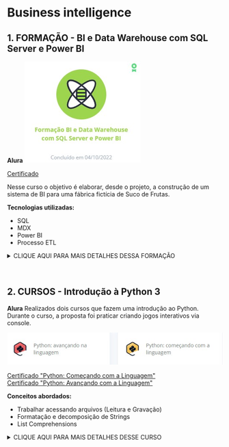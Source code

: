 <h1> Business intelligence </h1>

<h2> 1. FORMAÇÃO - BI e Data Warehouse com SQL Server e Power BI</h2>

**Alura**
![Formação BI com SQL Server](/Formacao-BI-SQLServer.jpg)

[Certificado](https://cursos.alura.com.br/degree/certificate/a98a0acd-0a7d-4a6d-b710-b01d7571cdd0/)

<p> Nesse curso o objetivo é elaborar, desde o projeto, a construção de um sistema de BI para uma fábrica fictícia de Suco de Frutas.

**Tecnologias utilizadas:**
* SQL
* MDX
* Power BI
* Processo ETL

<details><summary>CLIQUE AQUI PARA MAIS DETALHES DESSA FORMAÇÃO</summary>

**Softwares utilizados:**

![Softwares](/Business%20intelligence/tecnologias-datawarehouse.jpg)

**Conceitos abordados:**
* Construção e modelagem de dados de um Datawarehouse em SQL Server;
* Extração de dados mock-up da empresa (Fontes de dados diversas: Planilha de Excel, .csv, .txt, .bak (SQL));
* Transformação dos dados - Desmembramento de Strings, separação por colunas, limpeza de dados vazios e repetidos;
* Carga dos dados no Datawarehouse;
* Criação do banco de dados OLAP, com suas hierarquias;
* Criação de medidas calculadas;
* Consultas básicas e avançadas em linguagem multi-dimensional (MDX);
* Introdução a visualização de dados via Power BI e publicação de dashboards.

**Anotações:**
>[Conceitos de Datawarehouse](/Business%20intelligence/anota%C3%A7%C3%B5es%20Conceitos%20de%20Datawarehouse.md)<br>
>[Conceitos de OLAP e ETL](/Business%20intelligence/anota%C3%A7%C3%B5es%20Conceitos%20de%20ETL.md)

**Arquivos criados ao longo do curso:**
>[Criação do banco SQL Server](/Business%20intelligence/SQL-MDX/DatawarehouseSucos/DatawarehouseSucos/)<br>
>[Carga e Transformação dos dados](/Business%20intelligence/SQL-MDX/DatawarehouseSucos/CargaDatawarehouse/)<br>
>[Criação do banco de dados OLAP](/Business%20intelligence/SQL-MDX/DatawarehouseSucos/OLAPSucos/)<br>
>[Consultas em MDX](/Business%20intelligence/SQL-MDX/)<br>
>[Relatórios em PowerBI](/Business%20intelligence/PowerBI/)

**Screenshots das etapas de criação:**

![Processo ETL - Visual Studio](/Business%20intelligence/SQL-MDX/ETL-VisualStudio.jpg)
![Consulta MDX - SQL Analysis Server](/Business%20intelligence/SQL-MDX/MDX-SQLAnalysisServer.jpg)
![Dashboard PowerBI](/Business%20intelligence/PowerBI/PowerBI.gif)
</details>

<br>
<br>

<h2> 2. CURSOS - Introdução à Python 3 </h2>

**Alura**
Realizados dois cursos que fazem uma introdução ao Python. Durante o curso, a proposta foi praticar criando jogos interativos via console.

![Cursos Python](/Curso-python-1.jpg)

[Certificado "Python: Começando com a Linguagem"](https://cursos.alura.com.br/certificate/6609c36e-8fd8-4fd9-aa7a-239c5eb557df/) <br>
[Certificado "Python: Avançando com a Linguagem"](https://cursos.alura.com.br/certificate/e2abcd24-3372-453f-b1c5-6d7aa9f9f585/)

**Conceitos abordados:**
* Trabalhar acessando arquivos (Leitura e Gravação)
* Formatação e decomposição de Strings
* List Comprehensions

<details><summary>CLIQUE AQUI PARA MAIS DETALHES DESSE CURSO</summary>

**Códigos-fonte desenvolvidos ao longo do curso:**
>[Menu dos jogos](/Business%20intelligence/Curso-Python-Basico/jogos.py) <br>
>[Jogo da Forca](/Business%20intelligence/Curso-Python-Basico/forca.py) <br>
>[Jogo de Adivinhação](/Business%20intelligence/Curso-Python-Basico/adivinhacao.py)

**Screenshots**

![VS Code](/Business%20intelligence/Curso-Python-Basico/Python-VSCODE.jpg) <br>
![Jogo da Forca](/Business%20intelligence/Curso-Python-Basico/Jogo-Forca.jpg) <br>
![Jogo Adivinhação](/Business%20intelligence/Curso-Python-Basico/jogo-adivinhacao.jpg)
</details>
